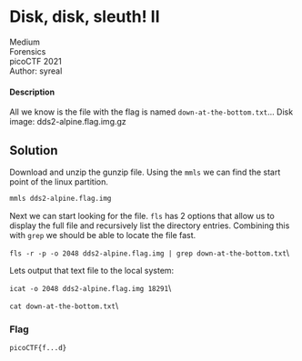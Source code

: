 # Disk, disk, sleuth! II
Medium\
Forensics\
picoCTF 2021\
Author: syreal
#### Description
All we know is the file with the flag is named `down-at-the-bottom.txt`... Disk image: dds2-alpine.flag.img.gz
## Solution
Download and unzip the gunzip file.  Using the `mmls` we can find the start point of the linux partition.
```bash
mmls dds2-alpine.flag.img
```
Next we can start looking for the file.  `fls` has 2 options that allow us to display the full file and recursively list the directory entries.  Combining this with `grep` we should be able to locate the file fast. 

`fls -r -p -o 2048 dds2-alpine.flag.img | grep down-at-the-bottom.txt`\

Lets output that text file to the local system:

`icat -o 2048 dds2-alpine.flag.img 18291`\

`cat down-at-the-bottom.txt`\

### Flag
```
picoCTF{f...d}
```
